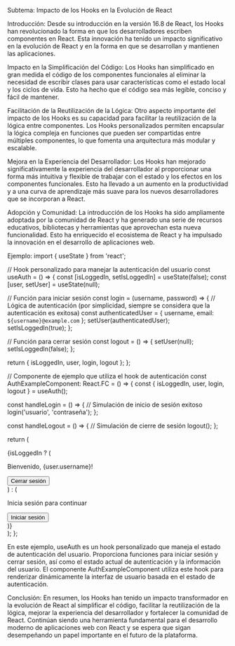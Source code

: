 Subtema: Impacto de los Hooks en la Evolución de React



Introducción:
Desde su introducción en la versión 16.8 de React, los Hooks han revolucionado la forma en que los desarrolladores escriben componentes en React. Esta innovación ha tenido un impacto significativo en la evolución de React y en la forma en que se desarrollan y mantienen las aplicaciones.



Impacto en la Simplificación del Código:
Los Hooks han simplificado en gran medida el código de los componentes funcionales al eliminar la necesidad de escribir clases para usar características como el estado local y los ciclos de vida. Esto ha hecho que el código sea más legible, conciso y fácil de mantener.



Facilitación de la Reutilización de la Lógica:
Otro aspecto importante del impacto de los Hooks es su capacidad para facilitar la reutilización de la lógica entre componentes. Los Hooks personalizados permiten encapsular la lógica compleja en funciones que pueden ser compartidas entre múltiples componentes, lo que fomenta una arquitectura más modular y escalable.



Mejora en la Experiencia del Desarrollador:
Los Hooks han mejorado significativamente la experiencia del desarrollador al proporcionar una forma más intuitiva y flexible de trabajar con el estado y los efectos en los componentes funcionales. Esto ha llevado a un aumento en la productividad y a una curva de aprendizaje más suave para los nuevos desarrolladores que se incorporan a React.



Adopción y Comunidad:
La introducción de los Hooks ha sido ampliamente adoptada por la comunidad de React y ha generado una serie de recursos educativos, bibliotecas y herramientas que aprovechan esta nueva funcionalidad. Esto ha enriquecido el ecosistema de React y ha impulsado la innovación en el desarrollo de aplicaciones web.


Ejemplo:
import { useState } from 'react';

// Hook personalizado para manejar la autenticación del usuario
const useAuth = () => {
  const [isLoggedIn, setIsLoggedIn] = useState(false);
  const [user, setUser] = useState(null);

  // Función para iniciar sesión
  const login = (username, password) => {
    // Lógica de autenticación (por simplicidad, siempre se considera que la autenticación es exitosa)
    const authenticatedUser = { username, email: `${username}@example.com` };
    setUser(authenticatedUser);
    setIsLoggedIn(true);
  };

  // Función para cerrar sesión
  const logout = () => {
    setUser(null);
    setIsLoggedIn(false);
  };

  return {
    isLoggedIn,
    user,
    login,
    logout
  };
};

// Componente de ejemplo que utiliza el hook de autenticación
const AuthExampleComponent: React.FC = () => {
  const { isLoggedIn, user, login, logout } = useAuth();

  const handleLogin = () => {
    // Simulación de inicio de sesión exitoso
    login('usuario', 'contraseña');
  };

  const handleLogout = () => {
    // Simulación de cierre de sesión
    logout();
  };

  return (
    <div>
      {isLoggedIn ? (
        <div>
          <p>Bienvenido, {user.username}!</p>
          <button onClick={handleLogout}>Cerrar sesión</button>
        </div>
      ) : (
        <div>
          <p>Inicia sesión para continuar</p>
          <button onClick={handleLogin}>Iniciar sesión</button>
        </div>
      )}
    </div>
  );
};


En este ejemplo, useAuth es un hook personalizado que maneja el estado de autenticación del usuario. Proporciona funciones para iniciar sesión y cerrar sesión, así como el estado actual de autenticación y la información del usuario. El componente AuthExampleComponent utiliza este hook para renderizar dinámicamente la interfaz de usuario basada en el estado de autenticación.





Conclusión:
En resumen, los Hooks han tenido un impacto transformador en la evolución de React al simplificar el código, facilitar la reutilización de la lógica, mejorar la experiencia del desarrollador y fortalecer la comunidad de React. Continúan siendo una herramienta fundamental para el desarrollo moderno de aplicaciones web con React y se espera que sigan desempeñando un papel importante en el futuro de la plataforma.